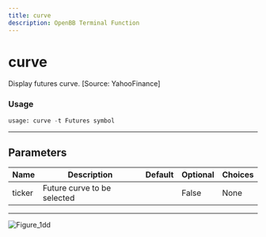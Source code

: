 ```yaml
---
title: curve
description: OpenBB Terminal Function
---
```


# curve

Display futures curve. [Source: YahooFinance]
### Usage 
```python
usage: curve -t Futures symbol
```
---
## Parameters
| Name | Description | Default | Optional | Choices |
| ---- | ----------- | ------- | -------- | ------- |
| ticker | Future curve to be selected |  | False | None |
---
![Figure_1dd](https://user-images.githubusercontent.com/25267873/196562734-b3fe1c41-c103-4527-a081-5cf7dae62cce.png)


